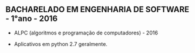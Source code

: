 ## **BACHARELADO EM ENGENHARIA DE SOFTWARE - 1°ano - 2016**

* ALPC (algoritmos e programação de computadores) - 2016

* Aplicativos em python 2.7 geralmente.
